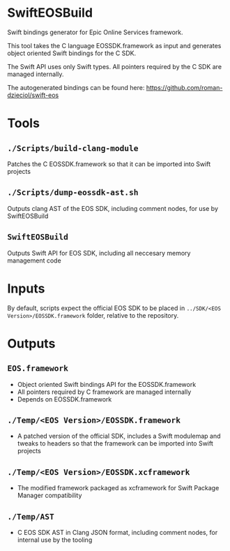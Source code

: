 # SwiftEOSBuild

Swift bindings generator for Epic Online Services framework.

This tool takes the C language EOSSDK.framework as input and generates object oriented Swift bindings for the C SDK.

The Swift API uses only Swift types. All pointers required by the C SDK are managed internally.

The autogenerated bindings can be found here: https://github.com/roman-dzieciol/swift-eos

# Tools

## `./Scripts/build-clang-module`

Patches the C EOSSDK.framework so that it can be imported into Swift projects

## `./Scripts/dump-eossdk-ast.sh`

Outputs clang AST of the EOS SDK, including comment nodes, for use by SwiftEOSBuild

## `SwiftEOSBuild`

Outputs Swift API for EOS SDK, including all neccesary memory management code

# Inputs

By default, scripts expect the official EOS SDK to be placed in `../SDK/<EOS Version>/EOSSDK.framework` folder, relative to the repository.

# Outputs

## `EOS.framework`
  - Object oriented Swift bindings API for the EOSSDK.framework
  - All pointers required by C framework are managed internally
  - Depends on EOSSDK.framework

## `./Temp/<EOS Version>/EOSSDK.framework`
  - A patched version of the official SDK, includes a Swift modulemap and tweaks to headers so that the framework can be imported into Swift projects
  
## `./Temp/<EOS Version>/EOSSDK.xcframework`
  - The modified framework packaged as xcframework for Swift Package Manager compatibility
  
## `./Temp/AST`
  - C EOS SDK AST in Clang JSON format, including comment nodes, for internal use by the tooling

